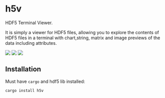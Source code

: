 # h5v

HDF5 Terminal Viewer.

It is simply a viewer for HDF5 files, allowing you to explore the contents of HDF5 files in a terminal with chart,string, matrix and image previews of the data including attributes.

![](./docs/2025-07-04-142237_hyprshot.png)
![](./docs/2025-07-04-142308_hyprshot.png)
![](./docs/2025-07-04-142330_hyprshot.png)

## Installation

Must have `cargo` and hdf5 lib installed:

```bash
cargo install h5v
```
